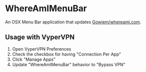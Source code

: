 # WhereAmIMenuBar
An OSX Menu Bar application that updates [Gowiem/whereami.com](https://github.com/Gowiem/whereami.com).

## Usage with VyperVPN
1. Open VyperVPN Preferences
2. Check the checkbox for having "Connection Per App"
3. Click "Manage Apps"
4. Update "WhereAmIMenuBar" behavior to "Bypass VPN"
